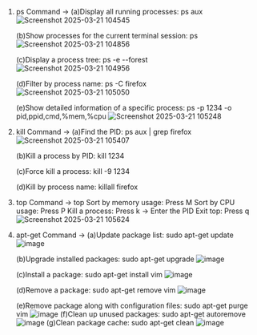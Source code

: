 1. ps Command -> (a)Display all running processes: ps aux
   ![Screenshot 2025-03-21 104545](https://github.com/user-attachments/assets/27945489-0728-4569-865d-6453e15860eb)
   
   (b)Show processes for the current terminal session: ps
   ![Screenshot 2025-03-21 104856](https://github.com/user-attachments/assets/ef112b42-9ef7-40f2-b9e7-080353f9a12a)

   (c)Display a process tree: ps -e --forest
   ![Screenshot 2025-03-21 104956](https://github.com/user-attachments/assets/6c8d81e9-4066-4f78-86ca-1b6b62c6fcd8)

   (d)Filter by process name: ps -C firefox
   ![Screenshot 2025-03-21 105050](https://github.com/user-attachments/assets/9a2e0452-4b76-4315-8aa2-bccb68129de6)

   (e)Show detailed information of a specific process: ps -p 1234 -o pid,ppid,cmd,%mem,%cpu
   ![Screenshot 2025-03-21 105248](https://github.com/user-attachments/assets/5ba535c3-8107-4888-8bc3-f0e7a8d34a85)
   
3. kill Command -> (a)Find the PID: ps aux | grep firefox
   ![Screenshot 2025-03-21 105407](https://github.com/user-attachments/assets/dc06adee-0548-461c-a65d-49ae1a5b2285)

   (b)Kill a process by PID: kill 1234

   (c)Force kill a process: kill -9 1234
   
   (d)Kill by process name: killall firefox

5. top Command -> top Sort by memory usage: Press M Sort by CPU usage: Press P Kill a process: Press k → Enter the PID Exit top: Press q
   ![Screenshot 2025-03-21 105624](https://github.com/user-attachments/assets/be55476e-8146-4012-9d9c-d71318c94c8b)

6. apt-get Command -> (a)Update package list: sudo apt-get update
   ![image](https://github.com/user-attachments/assets/e5454d12-3d99-424e-808f-6f37018afb4d)

   (b)Upgrade installed packages: sudo apt-get upgrade
   ![image](https://github.com/user-attachments/assets/db9dfeda-79fa-4e06-93f9-70b32a19e495)

   (c)Install a package: sudo apt-get install vim
   ![image](https://github.com/user-attachments/assets/0a9dfbda-5f9c-4808-9561-b646b05eab4b)

   (d)Remove a package: sudo apt-get remove vim
   ![image](https://github.com/user-attachments/assets/b265b61d-a9c8-4805-996a-21157808d74e)

   (e)Remove package along with configuration files: sudo apt-get purge vim
   ![image](https://github.com/user-attachments/assets/a05a8d0d-1380-43a9-a1cc-b355c3370fbf)
   (f)Clean up unused packages: sudo apt-get autoremove
   ![image](https://github.com/user-attachments/assets/5d3447f2-f0d9-48c4-870a-8d77b58332f6)
   (g)Clean package cache: sudo apt-get clean
   ![image](https://github.com/user-attachments/assets/64a7edb8-07ec-4bcd-9f12-d096bdf8367f)

